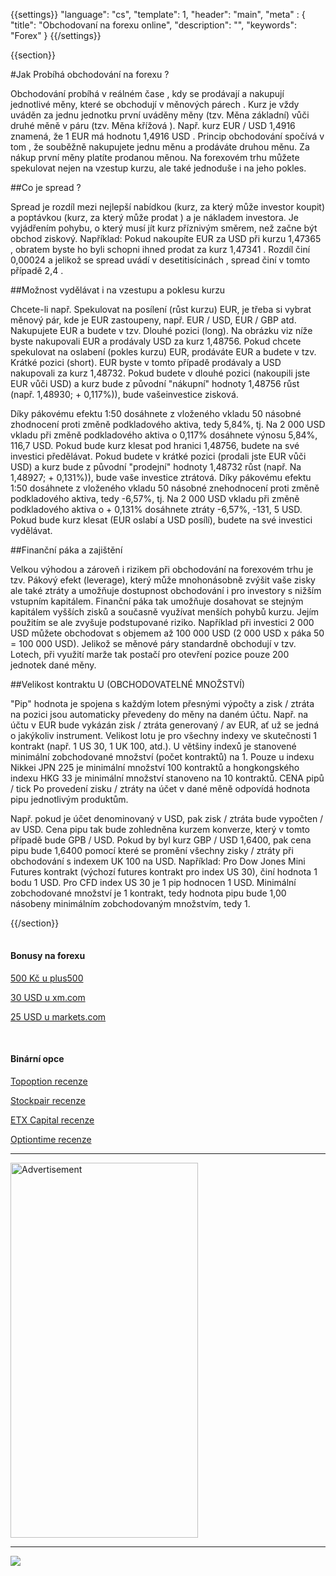 {{settings}}
  "language": "cs",
  "template": 1,
  "header": "main",
  "meta" : {
    "title": "Obchodovaní na forexu online",
    "description": "",
    "keywords": "Forex"
  }
{{/settings}}

<div class="row">
<div class="col-md-9" role="main" markdown="1">

{{section}}

#Jak Probíhá obchodování na forexu ?

Obchodování probíhá v reálném čase , kdy se prodávají a nakupují jednotlivé měny, které se obchodují v měnových párech . Kurz je vždy uváděn za jednu jednotku první uváděny měny (tzv. Měna základní) vůči druhé měně v páru (tzv. Měna křížová ). Např. kurz EUR / USD 1,4916 znamená, že 1 EUR má hodnotu 1,4916 USD . Princip obchodování spočívá v tom , že souběžně nakupujete jednu měnu a prodáváte druhou měnu. Za nákup první měny platíte prodanou měnou. Na forexovém trhu můžete spekulovat nejen na vzestup kurzu, ale také jednoduše i na jeho pokles.

##Co je spread ?

Spread je rozdíl mezi nejlepší nabídkou (kurz, za který může investor koupit) a poptávkou (kurz, za který může prodat ) a je nákladem investora. Je vyjádřením pohybu, o který musí jít kurz příznivým směrem, než začne být obchod ziskový. Například: Pokud nakoupíte EUR za USD při kurzu 1,47365 , obratem byste ho byli schopni ihned prodat za kurz 1,47341 . Rozdíl činí 0,00024 a jelikož se spread uvádí v desetitisícinách , spread činí v tomto případě 2,4 .

##Možnost vydělávat i na vzestupu a poklesu kurzu

Chcete-li např. Spekulovat na posílení (růst kurzu) EUR, je třeba si vybrat měnový pár, kde je EUR zastoupeny, např. EUR / USD, EUR / GBP atd. Nakupujete EUR a budete v tzv. Dlouhé pozici (long). Na obrázku viz níže byste nakupovali EUR a prodávaly USD za kurz 1,48756. Pokud chcete spekulovat na oslabení (pokles kurzu) EUR, prodáváte EUR a budete v tzv. Krátké pozici (short). EUR byste v tomto případě prodávaly a USD nakupovali za kurz 1,48732. Pokud budete v dlouhé pozici (nakoupili jste EUR vůči USD) a kurz bude z původní "nákupní" hodnoty 1,48756 růst (např. 1,48930; + 0,117%)), bude vašeinvestice zisková.

Díky pákovému efektu 1:50 dosáhnete z vloženého vkladu 50 násobné zhodnocení proti změně podkladového aktiva, tedy 5,84%, tj. Na 2 000 USD vkladu při změně podkladového aktiva o 0,117% dosáhnete výnosu 5,84%, 116,7 USD. Pokud bude kurz klesat pod hranici 1,48756, budete na své investici předělávat. Pokud budete v krátké pozici (prodali jste EUR vůči USD) a kurz bude z původní "prodejní" hodnoty 1,48732 růst (např. Na 1,48927; + 0,131%)), bude vaše investice ztrátová. Díky pákovému efektu 1:50 dosáhnete z vloženého vkladu 50 násobné znehodnocení proti změně podkladového aktiva, tedy -6,57%, tj. Na 2 000 USD vkladu při změně podkladového aktiva o + 0,131% dosáhnete ztráty -6,57%, -131, 5 USD. Pokud bude kurz klesat (EUR oslabí a USD posílí), budete na své investici vydělávat.

##Finanční páka a zajištění

Velkou výhodou a zároveň i rizikem při obchodování na forexovém trhu je tzv. Pákový efekt (leverage), který může mnohonásobně zvýšit vaše zisky ale také ztráty a umožňuje dostupnost obchodování i pro investory s nižším vstupním kapitálem. Finanční páka tak umožňuje dosahovat se stejným kapitálem vyšších zisků a současně využívat menších pohybů kurzu. Jejím použitím se ale zvyšuje podstupované riziko. Například při investici 2 000 USD můžete obchodovat s objemem až 100 000 USD (2 000 USD x páka 50 = 100 000 USD). Jelikož se měnové páry standardně obchodují v tzv. Lotech, při využití marže tak postačí pro otevření pozice pouze 200 jednotek dané měny.

##Velikost kontraktu U (OBCHODOVATELNÉ MNOŽSTVÍ)

"Pip" hodnota je spojena s každým lotem přesnými výpočty a zisk / ztráta na pozici jsou automaticky převedeny do měny na daném účtu. Např. na účtu v EUR bude vykázán zisk / ztráta generovaný / av EUR, ať už se jedná o jakýkoliv instrument. Velikost lotu je pro všechny indexy ve skutečnosti 1 kontrakt (např. 1 US 30, 1 UK 100, atd.). U většiny indexů je stanovené minimální zobchodované množství (počet kontraktů) na 1. Pouze u indexu Nikkei JPN 225 je minimální množství 100 kontraktů a hongkongského indexu HKG 33 je minimální množství stanoveno na 10 kontraktů. CENA pipů / tick Po provedení zisku / ztráty na účet v dané měně odpovídá hodnota pipu jednotlivým produktům.

Např. pokud je účet denominovaný v USD, pak zisk / ztráta bude vypočten / av USD. Cena pipu tak bude zohledněna kurzem konverze, který v tomto případě bude GPB / USD. Pokud by byl kurz GBP / USD 1,6400, pak cena pipu bude 1,6400 pomocí které se promění všechny zisky / ztráty při obchodování s indexem UK 100 na USD. Například: Pro Dow Jones Mini Futures kontrakt (výchozí futures kontrakt pro index US 30), činí hodnota 1 bodu 1 USD. Pro CFD index US 30 je 1 pip hodnocen 1 USD. Minimální zobchodované množství je 1 kontrakt, tedy hodnota pipu bude 1,00 násobeny minimálním zobchodovaným množstvím, tedy 1.


{{/section}}
</div>
<div class="col-md-3" markdown="1">
<div class="well" markdown="1" style="margin-top: 2.5em">

#### Bonusy na forexu

[500 Kč u plus500](http://www.forexsrovnavac.cz/plus500 "plus500")

[30 USD u xm.com](http://www.forexsrovnavac.cz/xm-xemarkets-com "XM.com")

[25 USD u markets.com](http://www.forexsrovnavac.cz/markets-com-recenze "markets.com")

<br>

#### Binární opce

[Topoption recenze](http://www.forexsrovnavac.cz/topoption "TopOption recenze")

[Stockpair recenze](http://www.forexsrovnavac.cz/stockpair "Stockapair recenze")

[ETX Capital recenze](http://www.forexsrovnavac.cz/etx-capital-zkusenosti "ETX Capital recenze")

[Optiontime recenze](http://www.forexsrovnavac.cz/optiontime "OptionTime recenze")


</div>


- - -

<SCRIPT language='JavaScript1.1' SRC="https://ad.doubleclick.net/ddm/adj/N8017.2070109FOREXSROVNAVAC.CZ/B9072665.122768029;sz=300x600;ord={{@timestamp}}?"></SCRIPT><NOSCRIPT><A HREF="https://ad.doubleclick.net/ddm/jump/N8017.2070109FOREXSROVNAVAC.CZ/B9072665.122768029;sz=300x600;ord={{@timestamp}}?"><IMG SRC="https://ad.doubleclick.net/ddm/ad/N8017.2070109FOREXSROVNAVAC.CZ/B9072665.122768029;sz=300x600;ord={{@timestamp}}?" BORDER=0 WIDTH=300 HEIGHT=600 ALT="Advertisement"></A></NOSCRIPT>

- - -

<a href="http://blog.forexsrovnavac.cz/plus500cz"  target="_blank">
 <img src="http://blog.forexsrovnavac.cz/wp-content/uploads/2014/10/informace.png" width="" height=""/>
</a>

</div>
</div>
